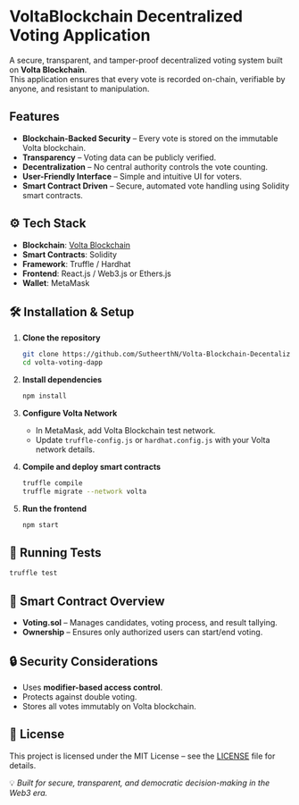 # VoltaBlockchain Decentralized Voting Application

A secure, transparent, and tamper-proof decentralized voting system built on **Volta Blockchain**.  
This application ensures that every vote is recorded on-chain, verifiable by anyone, and resistant to manipulation.

## Features

- **Blockchain-Backed Security** – Every vote is stored on the immutable Volta blockchain.
- **Transparency** – Voting data can be publicly verified.
- **Decentralization** – No central authority controls the vote counting.
- **User-Friendly Interface** – Simple and intuitive UI for voters.
- **Smart Contract Driven** – Secure, automated vote handling using Solidity smart contracts.

## ⚙️ Tech Stack

- **Blockchain**: [Volta Blockchain](https://volta.io)
- **Smart Contracts**: Solidity
- **Framework**: Truffle / Hardhat
- **Frontend**: React.js / Web3.js or Ethers.js
- **Wallet**: MetaMask

## 🛠️ Installation & Setup

1. **Clone the repository**
   ```bash
   git clone https://github.com/SutheerthN/Volta-Blockchain-Decentalized-Voting-Application.git
   cd volta-voting-dapp

2. **Install dependencies**

   ```bash
   npm install
   ```

3. **Configure Volta Network**

   * In MetaMask, add Volta Blockchain test network.
   * Update `truffle-config.js` or `hardhat.config.js` with your Volta network details.

4. **Compile and deploy smart contracts**

   ```bash
   truffle compile
   truffle migrate --network volta
   ```

5. **Run the frontend**

   ```bash
   npm start
   ```

## 🧪 Running Tests

```bash
truffle test
```

## 📜 Smart Contract Overview

* **Voting.sol** – Manages candidates, voting process, and result tallying.
* **Ownership** – Ensures only authorized users can start/end voting.

## 🔒 Security Considerations

* Uses **modifier-based access control**.
* Protects against double voting.
* Stores all votes immutably on Volta blockchain.

## 📄 License

This project is licensed under the MIT License – see the [LICENSE](LICENSE) file for details.

💡 *Built for secure, transparent, and democratic decision-making in the Web3 era.*
